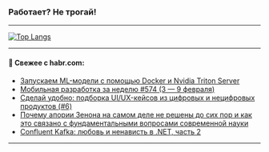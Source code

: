 ### Работает? Не трогай!

---
<!--
#### 🛠️ Technical stack:

![Java](https://img.shields.io/badge/Java-informational?logo=Oracle&style=flat&logoColor=white&color=FF4500)
![Kotlin](https://img.shields.io/badge/Kotlin-informational?logo=Kotlin&style=flat&logoColor=white&color=774D97)
![TS](https://img.shields.io/badge/TypeScript-informational?logo=typeScript&style=flat&logoColor=black&color=017acc)
![Python](https://img.shields.io/badge/Python-informational?logo=Python&style=flat&logoColor=black&color=ffdd54) <br>
![Spring](https://img.shields.io/badge/Spring-informational?logo=Spring&style=flat&logoColor=white&color=6DB33F) 
![SpringBoot](https://img.shields.io/badge/SpringBoot-informational?logo=SpringBoot&style=flat&logoColor=white&color=6DB33F)
![Nest](https://img.shields.io/badge/NestJS-informational?logo=NestJS&style=flat&logoColor=white&color=E0234E) 
![NodeJS](https://img.shields.io/badge/NodeJS-informational?logo=node.js&style=flat&logoColor=white&color=70A760)<br>
![PostgreSQL](https://img.shields.io/badge/PostgreSQL-informational?logo=PostgreSQL&style=flat&logoColor=white&color=DAA520)
![MongoDB](https://img.shields.io/badge/MongoDB-informational?logo=MongoDB&style=flat&logoColor=white&color=870000)
![Apache](https://img.shields.io/badge/Apache-informational?logo=apache&style=flat&logoColor=white&color=f74e28)

___ 
-->

<!--- #### 🛠️ : --->

[![Top Langs](https://github-readme-stats-82jvfl3w3-advtsettinggmailcoms-projects.vercel.app/api/top-langs/?username=zloylis&langs_count=10&hide_title=true&title_color=e6edf3&size_weight=0.5&count_weight=0.5&layout=compact&hide_progress=true&hide_border=true&theme=dracula)](https://github.com/zloylis)

<!---


####  :octocat:&nbsp;&nbsp; Статистика:

![GitHub stats](https://github-readme-stats-u2qms2cxw-advtsettinggmailcoms-projects.vercel.app/api?username=zloylis&show_icons=true&hide_border=true&theme=dracula&title_color=e6edf3&include_all_commits=true&count_private=true&hide_rank=false&hide_title=true&rank_icon=github)
-->
---

#### 💬 Свежее с habr.com:

<!-- BLOG-POST-LIST:START -->
- [Запускаем ML-модели с помощью Docker и Nvidia Triton Server](https://habr.com/ru/companies/dockhost/articles/880668/?utm_source=habrahabr&utm_medium=rss&utm_campaign=880668)
- [Мобильная разработка за неделю #574 &lpar;3 — 9 февраля&rpar;](https://habr.com/ru/articles/880852/?utm_source=habrahabr&utm_medium=rss&utm_campaign=880852)
- [Сделай удобно: подборка UI/UX-кейсов из цифровых и нецифровых продуктов &lpar;#6&rpar;](https://habr.com/ru/articles/880848/?utm_source=habrahabr&utm_medium=rss&utm_campaign=880848)
- [Почему апории Зенона на самом деле не решены до сих пор и как это связано с фундаментальными вопросами современной науки](https://habr.com/ru/articles/880842/?utm_source=habrahabr&utm_medium=rss&utm_campaign=880842)
- [Confluent Kafka: любовь и ненависть в .NET, часть 2](https://habr.com/ru/companies/beeline_tech/articles/880834/?utm_source=habrahabr&utm_medium=rss&utm_campaign=880834)
<!-- BLOG-POST-LIST:END -->

---
